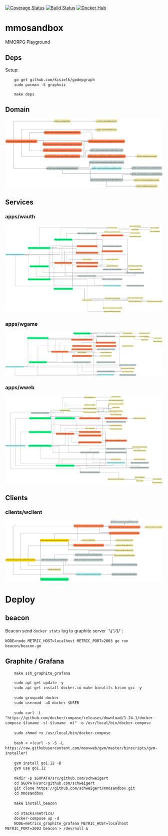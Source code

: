 [![Coverage Status](https://coveralls.io/repos/github/schweigert/mmosandbox/badge.svg)](https://coveralls.io/github/schweigert/mmosandbox)
[![Build Status](https://travis-ci.org/schweigert/mmosandbox.svg?branch=master)](https://travis-ci.org/schweigert/mmosandbox)
[![Docker Hub](https://img.shields.io/badge/Docker%20Hub-Images-blue)](https://hub.docker.com/r/schweigert/mmosandbox)

# mmosandbox
MMORPG Playground

## Deps

Setup:

```
    go get github.com/kisielk/godepgraph
    sudo pacman -S graphviz
```

```
    make deps
```

## Domain

![deps](domain/deps.png)

## Services

### apps/wauth

![deps](apps/wauth/deps.png)

### apps/wgame

![deps](apps/wgame/deps.png)

### apps/wweb

![deps](apps/wweb/deps.png)

## Clients

### clients/wclient

![deps](clients/wclient/deps.png)

# Deploy

## beacon

Beacon send `docker stats` log to graphite server ¯\\_(ツ)_/¯:

```
NODE=node METRIC_HOST=localhost METRIC_PORT=2003 go run beacon/beacon.go
```

## Graphite / Grafana

```
    make ssh_graphite_grafana
```

```
    sudo apt-get update -y
    sudo apt-get install docker.io make binutils bison gcc -y

    sudo groupadd docker
    sudo usermod -aG docker $USER

    sudo curl -L "https://github.com/docker/compose/releases/download/1.24.1/docker-compose-$(uname -s)-$(uname -m)" -o /usr/local/bin/docker-compose

    sudo chmod +x /usr/local/bin/docker-compose

    bash < <(curl -s -S -L https://raw.githubusercontent.com/moovweb/gvm/master/binscripts/gvm-installer)

    gvm install go1.12 -B
    gvm use go1.12

    mkdir -p $GOPATH/src/github.com/schweigert
    cd $GOPATH/src/github.com/schweigert
    git clone https://github.com/schweigert/mmosandbox.git
    cd mmosandbox

    make install_beacon

    cd stacks/metrics/
    docker-compose up -d
    NODE=metrics_graphite_grafana METRIC_HOST=localhost METRIC_PORT=2003 beacon > /dev/null &
```